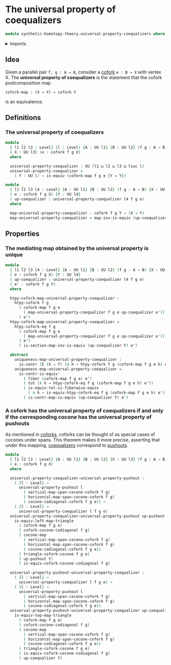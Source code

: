 # The universal property of coequalizers

```agda
module synthetic-homotopy-theory.universal-property-coequalizers where
```

<details><summary>Imports</summary>

```agda
open import foundation.contractible-maps
open import foundation.contractible-types
open import foundation.dependent-pair-types
open import foundation.equivalences
open import foundation.fibers-of-maps
open import foundation.functoriality-dependent-pair-types
open import foundation.universe-levels

open import synthetic-homotopy-theory.cocones-under-spans
open import synthetic-homotopy-theory.coforks
open import synthetic-homotopy-theory.universal-property-pushouts
```

</details>

## Idea

Given a parallel pair `f, g : A → B`, consider a
[cofork](synthetic-homotopy-theory.coforks.md) `e : B → X` with vertex X. The
**universal property of coequalizers** is the statement that the cofork
postcomposition map

```text
cofork-map : (X → Y) → cofork Y
```

is an equivalence.

## Definitions

### The universal property of coequalizers

```agda
module _
  { l1 l2 l3 : Level} (l : Level) {A : UU l1} {B : UU l2} (f g : A → B)
  { X : UU l3} (e : cofork f g X)
  where

  universal-property-coequalizer : UU (l1 ⊔ l2 ⊔ l3 ⊔ lsuc l)
  universal-property-coequalizer =
    ( Y : UU l) → is-equiv (cofork-map f g e {Y = Y})

module _
  { l1 l2 l3 l4 : Level} {A : UU l1} {B : UU l2} (f g : A → B) {X : UU l3}
  ( e : cofork f g X) {Y : UU l4}
  ( up-coequalizer : universal-property-coequalizer l4 f g e)
  where

  map-universal-property-coequalizer : cofork f g Y → (X → Y)
  map-universal-property-coequalizer = map-inv-is-equiv (up-coequalizer Y)
```

## Properties

### The mediating map obtained by the universal property is unique

```agda
module _
  { l1 l2 l3 l4 : Level} {A : UU l1} {B : UU l2} (f g : A → B) {X : UU l3}
  ( e : cofork f g X) {Y : UU l4}
  ( up-coequalizer : universal-property-coequalizer l4 f g e)
  ( e' : cofork f g Y)
  where

  htpy-cofork-map-universal-property-coequalizer :
    htpy-cofork f g
      ( cofork-map f g e
        ( map-universal-property-coequalizer f g e up-coequalizer e'))
      ( e')
  htpy-cofork-map-universal-property-coequalizer =
    htpy-cofork-eq f g
      ( cofork-map f g e
        ( map-universal-property-coequalizer f g e up-coequalizer e'))
      ( e')
      ( is-section-map-inv-is-equiv (up-coequalizer Y) e')

  abstract
    uniqueness-map-universal-property-coequalizer :
      is-contr (Σ (X → Y) (λ h → htpy-cofork f g (cofork-map f g e h) e'))
    uniqueness-map-universal-property-coequalizer =
      is-contr-is-equiv'
        ( fiber (cofork-map f g e) e')
        ( tot (λ h → htpy-cofork-eq f g (cofork-map f g e h) e'))
        ( is-equiv-tot-is-fiberwise-equiv
          ( λ h → is-equiv-htpy-cofork-eq f g (cofork-map f g e h) e'))
        ( is-contr-map-is-equiv (up-coequalizer Y) e')
```

### A cofork has the universal property of coequalizers if and only if the corresponding cocone has the universal property of pushouts

As mentioned in [coforks](synthetic-homotopy-theory.coforks.md), coforks can be
thought of as special cases of cocones under spans. This theorem makes it more
precise, asserting that under this mapping,
[coequalizers](synthetic-homotopy-theory.coequalizers.md) correspond to
[pushouts](synthetic-homotopy-theory.pushouts.md).

```agda
module _
  { l1 l2 l3 : Level} {A : UU l1} {B : UU l2} {X : UU l3} (f g : A → B)
  ( e : cofork f g X)
  where

  universal-property-coequalizer-universal-property-pushout :
    ( {l : Level} →
      universal-property-pushout l
        ( vertical-map-span-cocone-cofork f g)
        ( horizontal-map-span-cocone-cofork f g)
        ( cocone-codiagonal-cofork f g e)) →
    ( {l : Level} →
      universal-property-coequalizer l f g e)
  universal-property-coequalizer-universal-property-pushout up-pushout Y =
    is-equiv-left-map-triangle
      ( cofork-map f g e)
      ( cofork-cocone-codiagonal f g)
      ( cocone-map
        ( vertical-map-span-cocone-cofork f g)
        ( horizontal-map-span-cocone-cofork f g)
        ( cocone-codiagonal-cofork f g e))
      ( triangle-cofork-cocone f g e)
      ( up-pushout Y)
      ( is-equiv-cofork-cocone-codiagonal f g)

  universal-property-pushout-universal-property-coequalizer :
    ( {l : Level} →
      universal-property-coequalizer l f g e) →
    ( {l : Level} →
      universal-property-pushout l
        ( vertical-map-span-cocone-cofork f g)
        ( horizontal-map-span-cocone-cofork f g)
        ( cocone-codiagonal-cofork f g e))
  universal-property-pushout-universal-property-coequalizer up-coequalizer Y =
    is-equiv-top-map-triangle
      ( cofork-map f g e)
      ( cofork-cocone-codiagonal f g)
      ( cocone-map
        ( vertical-map-span-cocone-cofork f g)
        ( horizontal-map-span-cocone-cofork f g)
        ( cocone-codiagonal-cofork f g e))
      ( triangle-cofork-cocone f g e)
      ( is-equiv-cofork-cocone-codiagonal f g)
      ( up-coequalizer Y)
```
